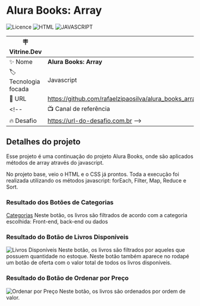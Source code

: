 # Alura Books: Array

![Licence](https://img.shields.io/static/v1?label=License&message=MIT&color=ffffff)
![HTML](https://img.shields.io/static/v1?label=Language&message=HTML%205&color=red)
![JAVASCRIPT](https://img.shields.io/static/v1?label=Language&message=Javascript&color=yellow)


| :placard: Vitrine.Dev |     |
| -------------  | --- |
| :sparkles: Nome        | **Alura Books: Array**
| :label: Tecnologia focada | Javascript
| :rocket: URL         | https://github.com/rafaelzipaosilva/alura_books_array
<!--| :tv: Canal de referência | https://www.youtube.com/@OnlineTutorialsYT
| :fire: Desafio     | https://url-do-desafio.com.br -->


## Detalhes do projeto

Esse projeto é uma continuação do projeto Alura Books, onde são aplicados métodos de array através do javascript.

No projeto base, veio o HTML e o CSS já prontos. Toda a execução foi realizada utilizando os métodos javascript: forEach, Filter, Map, Reduce e Sort.

<!-- Inserir imagem com a #vitrinedev ao final do link -->
### Resultado dos Botões de Categorias
[Categorias](https://user-images.githubusercontent.com/29807231/211110295-3d12c62d-ebc6-4094-a41f-1283c59b3f8f.png#vitrinedev)
Neste botão, os livros são filtrados de acordo com a categoria escolhida: Front-end, back-end ou dados

### Resultado do Botão de Livros Disponíveis

![Livros Disponíveis](https://user-images.githubusercontent.com/29807231/211109951-31f5dec4-eed4-43db-a8eb-17b248fea273.png#vitrinedev)
Neste botão, os livros são filtrados por aqueles que possuem quantidade no estoque. Neste botão também aparece no rodapé um botão de oferta com o valor total de todos os livros disponíveis.

### Resultado do Botão de Ordenar por Preço

![Ordenar por Preço](https://user-images.githubusercontent.com/29807231/211110181-d8affca8-0405-42df-90d8-ba578c1f1f88.png#vitrinedev)
Neste botão, os livros são ordenados por ordem de valor.